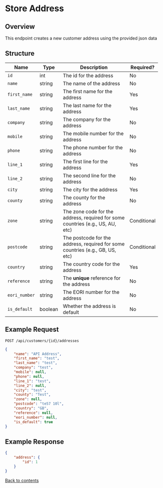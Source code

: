 # Store Address

## Overview

This endpoint creates a new customer address using the provided json data

## Structure

| Name           | Type    | Description                                                                    | Required?   |
|----------------|---------|--------------------------------------------------------------------------------|-------------|
| `id`           | int     | The id for the address                                                         | No          |
| `name`         | string  | The name of the address                                                        | No          |
| `first_name`   | string  | The first name for the address                                                 | Yes         |
| `last_name`    | string  | The last name for the address                                                  | Yes         |
| `company`      | string  | The company for the address                                                    | No          |
| `mobile`       | string  | The mobile number for the address                                              | No          |
| `phone`        | string  | The phone number for the address                                               | No          |
| `line_1`       | string  | The first line for the address                                                 | Yes         |
| `line_2`       | string  | The second line for the address                                                | No          |
| `city`         | string  | The city for the address                                                       | Yes         |
| `county`       | string  | The county for the address                                                     | No          |
| `zone`         | string  | The zone code for the address, required for some countries (e.g., US, AU, etc) | Conditional |
| `postcode`     | string  | The postcode for the address, required for some countries (e.g., GB, US, etc)  | Conditional |
| `country`      | string  | The country code for the address                                               | Yes         |
| `reference`    | string  | The **unique** reference for the address                                       | No          |
| `eori_number`  | string  | The EORI number for the address                                                | No          |
| `is_default`   | boolean | Whether the address is default                                                 | No          |

## Example Request

```http request
POST /api/customers/{id}/addresses
```

```json lines
{
    "name": "API Address",
    "first_name": "test",
    "last_name": "test",
    "company": "test",
    "mobile": null,
    "phone": null,
    "line_1": "test",
    "line_2": null,
    "city": "test",
    "county": "Test",
    "zone": null,
    "postcode": "te57 10l",
    "country": "GB",
    "reference": null,
    "eori_number": null,
    "is_default": true
}
```

## Example Response

```json
{
    "address": {
        "id": 1
    }
}
```

[Back to contents](../../README.md#table-of-contents)
